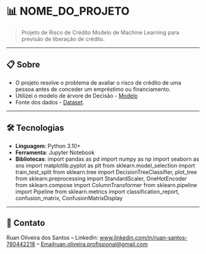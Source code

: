 # 📊 NOME_DO_PROJETO

> Projeto de Risco de Crédito
> Modelo de Machine Learning para previsão de liberação de crédito.

---

## 📋 Sobre

- O projeto resolve o problema de avaliar o risco de crédito de uma pessoa antes de conceder um empréstimo ou financiamento.
- Utilizei o modelo de árvore de Decisão - [Modelo](https://scikit-learn.org/stable/modules/generated/sklearn.tree.DecisionTreeClassifier.html)
- Fonte dos dados - [Dataset](https://www.kaggle.com/datasets/laotse/credit-risk-dataset).  

---

## 🛠 Tecnologias
- **Linguagem**: Python 3.10+
- **Ferramenta**: Jupyter Notebook
- **Bibliotecas**:
import pandas as pd
import numpy as np
import seaborn as sns
import matplotlib.pyplot as plt
from sklearn.model_selection import train_test_split
from sklearn.tree import DecisionTreeClassifier, plot_tree
from sklearn.preprocessing import StandardScaler, OneHotEncoder
from sklearn.compose import ColumnTransformer
from sklearn.pipeline import Pipeline
from sklearn.metrics import classification_report, confusion_matrix, ConfusionMatrixDisplay

---

## 📧 Contato
Ruan Oliveira dos Santos – LinkedIn: www.linkedin.com/in/ruan-santos-780442218 – Emailruan.oliveira.profissional@gmail.com
